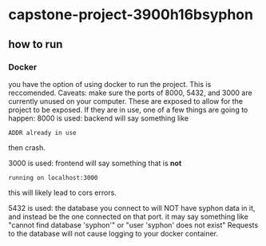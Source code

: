 # capstone-project-3900h16bsyphon

## how to run
### Docker
you have the option of using docker to run the project. This is reccomended. 
Caveats:
make sure the ports of 8000, 5432, and 3000 are currently unused on your computer. These are exposed to allow
for the project to be exposed. If they are in use, one of a few things are going to happen:
8000 is used:
backend will say something like
```
ADDR already in use
```
then crash.

3000 is used:
frontend will say something that is **not**
```
running on localhost:3000
```
this will likely lead to cors errors.

5432 is used:
the database you connect to will NOT have syphon data in it, and instead be the one connected on that port. 
it may say something like "cannot find database 'syphon'" or "user 'syphon' does not exist"
Requests to the database will not cause logging to your docker container.
